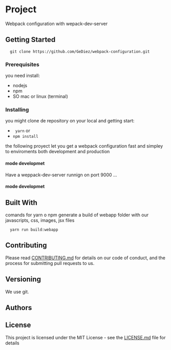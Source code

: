 # Project

Webpack configuration with wepack-dev-server

## Getting Started

```
  git clone https://github.com/GeDiez/webpack-configuration.git
```

### Prerequisites

you need install:
* nodejs
* npm
* SO mac or linux (terminal)

### Installing

you might clone de repository on your local and getting start:
* ```  yarn ```
or
* ``` npm install ```

the following proyect let you get a webpack configuration fast and simpley to enviroments both development and production

#### mode developmet

  Have a weppack-dev-server runnign on port 9000
  ...

#### mode developmet

## Built With

  comands for yarn o npm
  generate a build of webapp folder with our javascripts, css, images, jsx files
  ```
    yarn run build:webapp
  ```

## Contributing

Please read [CONTRIBUTING.md](https://gist.github.com/PurpleBooth/b24679402957c63ec426) for details on our code of conduct, and the process for submitting pull requests to us.

## Versioning

We use git.

## Authors



## License

This project is licensed under the MIT License - see the [LICENSE.md](LICENSE.md) file for details

